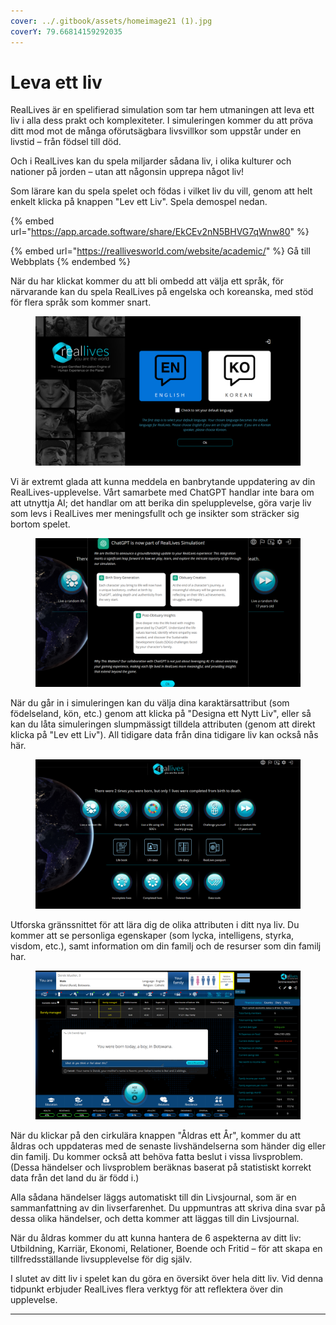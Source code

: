 ```yaml
---
cover: ../.gitbook/assets/homeimage21 (1).jpg
coverY: 79.66814159292035
---
```


# Leva ett liv

RealLives är en spelifierad simulation som tar hem utmaningen att leva ett liv i alla dess prakt och komplexiteter. I simuleringen kommer du att pröva ditt mod mot de många oförutsägbara livsvillkor som uppstår under en livstid – från födsel till död.

Och i RealLives kan du spela miljarder sådana liv, i olika kulturer och nationer på jorden – utan att någonsin upprepa något liv!

Som lärare kan du spela spelet och födas i vilket liv du vill, genom att helt enkelt klicka på knappen "Lev ett Liv". Spela demospel nedan.

{% embed url="https://app.arcade.software/share/EkCEv2nN5BHVG7qWnw80" %}

{% embed url="https://reallivesworld.com/website/academic/" %}
Gå till Webbplats
{% endembed %}

När du har klickat kommer du att bli ombedd att välja ett språk, för närvarande kan du spela RealLives på engelska och koreanska, med stöd för flera språk som kommer snart.

<figure><img src="../.gitbook/assets/Screenshot 2024-03-11 132854.png" alt=""><figcaption></figcaption></figure>

Vi är extremt glada att kunna meddela en banbrytande uppdatering av din RealLives-upplevelse. Vårt samarbete med ChatGPT handlar inte bara om att utnyttja AI; det handlar om att berika din spelupplevelse, göra varje liv som levs i RealLives mer meningsfullt och ge insikter som sträcker sig bortom spelet.

<figure><img src="../.gitbook/assets/Screenshot 2024-03-11 132903.png" alt=""><figcaption></figcaption></figure>

När du går in i simuleringen kan du välja dina karaktärsattribut (som födelseland, kön, etc.) genom att klicka på "Designa ett Nytt Liv", eller så kan du låta simuleringen slumpmässigt tilldela attributen (genom att direkt klicka på "Lev ett Liv"). All tidigare data från dina tidigare liv kan också nås här.

<figure><img src="../.gitbook/assets/Screenshot 2024-03-11 132923.png" alt=""><figcaption></figcaption></figure>

Utforska gränssnittet för att lära dig de olika attributen i ditt nya liv. Du kommer att se personliga egenskaper (som lycka, intelligens, styrka, visdom, etc.), samt information om din familj och de resurser som din familj har.

<figure><img src="../.gitbook/assets/Screenshot 2024-03-11 133915.png" alt=""><figcaption></figcaption></figure>

När du klickar på den cirkulära knappen "Åldras ett År", kommer du att åldras och uppdateras med de senaste livshändelserna som händer dig eller din familj. Du kommer också att behöva fatta beslut i vissa livsproblem. (Dessa händelser och livsproblem beräknas baserat på statistiskt korrekt data från det land du är född i.)

Alla sådana händelser läggs automatiskt till din Livsjournal, som är en sammanfattning av din livserfarenhet. Du uppmuntras att skriva dina svar på dessa olika händelser, och detta kommer att läggas till din Livsjournal.

När du åldras kommer du att kunna hantera de 6 aspekterna av ditt liv: Utbildning, Karriär, Ekonomi, Relationer, Boende och Fritid – för att skapa en tillfredsställande livsupplevelse för dig själv.

I slutet av ditt liv i spelet kan du göra en översikt över hela ditt liv. Vid denna tidpunkt erbjuder RealLives flera verktyg för att reflektera över din upplevelse.

***
